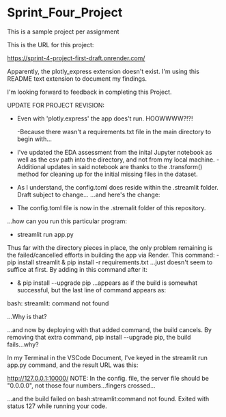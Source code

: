 # Sprint_Four_Project
 This is a sample project per assignment
 
This is the URL for this project:

https://sprint-4-project-first-draft.onrender.com/

Apparently, the plotly_express extension doesn't exist. I'm using this README text extension to document my findings.

I'm looking forward to feedback in completing this Project.

UPDATE FOR PROJECT REVISION:
- Even with 'plotly.express' the app does't run. HOOWWWW?!?!

  -Because there wasn't a requirements.txt file in the main directory to begin with...
  
- I've updated the EDA assessment from the inital Jupyter notebook as well as the csv path into the directory, and not from my local machine.
   -Additional updates in said notebook are thanks to the .transform() method for cleaning up for the initial missing files in the dataset.
- As I understand, the config.toml does reside within the .streamlit folder.
Draft subject to change...
...and here's the change:
- The config.toml file is now in the .stremalit folder of this repository. 

...how can you run this particular program:
- streamlit run app.py

Thus far with the directory pieces in place, the only problem remaining is the failed/cancelled efforts in building the app via Render. This command:
-pip install streamlit & pip install -r requirements.txt
...just doesn't seem to suffice at first. By adding in this command after it:
- & pip install --upgrade pip
...appears as if the build is somewhat successful, but the last line of command appears as:

bash: streamlit: command not found

...Why is that?


...and now by deploying with that added command, the build cancels. By removing that extra command, pip install --upgrade pip, the build fails...why?

In my Terminal in the VSCode Document, I've keyed in the streamlit run app.py command, and the result URL was this:

http://127.0.0.1:10000/      NOTE: In the config. file, the server file should be "0.0.0.0", not those four numbers...fingers crossed...

...and the build failed on bash:streamlit:command not found. Exited with status 127 while running your code.

